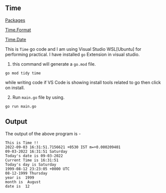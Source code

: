 ## Time

[Packages](https://pkg.go.dev/)

[Time.Format](https://pkg.go.dev/time#example-Time.Format)

[Time.Date](https://pkg.go.dev/time#Time.Date)

This is `Time` go code and I am using Visual Studio WSL[Ubuntu] for performing practical. I have installed `go` Extension in visual studio.

1. this command will generate a `go.mod` file.

```
go mod tidy time
```

while writing code if VS Code is showing install tools related to go then click on install.

2. Run `main.go` file by using.

```
go run main.go
```

## Output
The output of the above program is - 

```
This is Time !!
2022-09-03 16:31:51.7156621 +0530 IST m=+0.000209401
09-03-2022 16:31:51 Saturday
Today's date is 09-03-2022
Current Time is 16:31:51
Today's day is Saturday
1999-08-12 23:23:05 +0000 UTC
08-12-1999 Thursday
year is  1999
month is  August
date is  12
```